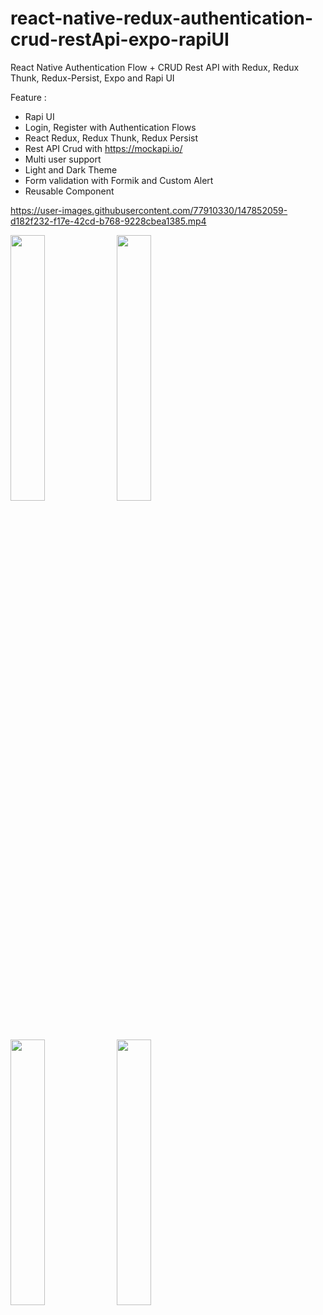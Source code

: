 # react-native-redux-authentication-crud-restApi-expo-rapiUI
React Native Authentication Flow + CRUD Rest API with Redux, Redux Thunk, Redux-Persist, Expo and Rapi UI

Feature :
- Rapi UI
- Login, Register with Authentication Flows
- React Redux, Redux Thunk, Redux Persist
- Rest API Crud with https://mockapi.io/
- Multi user support
- Light and Dark Theme
- Form validation with Formik and Custom Alert
- Reusable Component

https://user-images.githubusercontent.com/77910330/147852059-d182f232-f17e-42cd-b768-9228cbea1385.mp4

<img src="https://user-images.githubusercontent.com/77910330/147851545-4f3312b2-4870-48a8-be57-8c8ebd7f274f.png" width="33%"></img> <img src="https://user-images.githubusercontent.com/77910330/147851552-092791c7-47b8-4823-9441-8093a6bf31b9.png" width="33%"></img> <img src="https://user-images.githubusercontent.com/77910330/147851553-d9ec91d7-9730-4844-ae03-59f807031a05.png" width="33%"></img> <img src="https://user-images.githubusercontent.com/77910330/147851554-58beda65-72a0-4d38-ac9f-a3586d88b670.png" width="33%"></img> 
